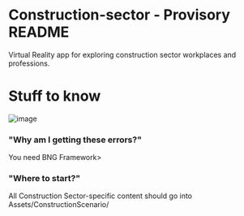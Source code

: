 # Construction-sector - Provisory README
Virtual Reality app for exploring construction sector workplaces and professions.


# Stuff to know
![image](https://github.com/vr4vet/Construction-sector/assets/93402865/a17c6a20-4039-48d3-90d8-41ce7de306e8)

### **"Why am I getting these errors?"**
You need BNG Framework>


### **"Where to start?"**

All Construction Sector-specific content should go into Assets/ConstructionScenario/
